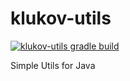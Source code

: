 # klukov-utils
  
[![klukov-utils gradle build](https://github.com/Klukov/klukov-utils/actions/workflows/gradle.yml/badge.svg)](https://github.com/Klukov/klukov-utils/actions/workflows/gradle.yml)  

Simple Utils for Java
